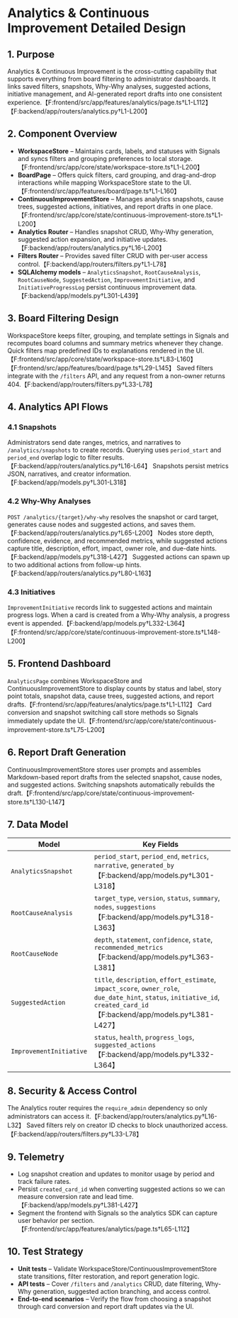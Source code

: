 # Analytics & Continuous Improvement Detailed Design

## 1. Purpose
Analytics & Continuous Improvement is the cross-cutting capability that supports everything from board filtering to administrator dashboards. It links saved filters, snapshots, Why-Why analyses, suggested actions, initiative management, and AI-generated report drafts into one consistent experience.【F:frontend/src/app/features/analytics/page.ts†L1-L112】【F:backend/app/routers/analytics.py†L1-L200】

## 2. Component Overview
- **WorkspaceStore** – Maintains cards, labels, and statuses with Signals and syncs filters and grouping preferences to local storage.【F:frontend/src/app/core/state/workspace-store.ts†L1-L200】
- **BoardPage** – Offers quick filters, card grouping, and drag-and-drop interactions while mapping WorkspaceStore state to the UI.【F:frontend/src/app/features/board/page.ts†L1-L160】
- **ContinuousImprovementStore** – Manages analytics snapshots, cause trees, suggested actions, initiatives, and report drafts in one place.【F:frontend/src/app/core/state/continuous-improvement-store.ts†L1-L200】
- **Analytics Router** – Handles snapshot CRUD, Why-Why generation, suggested action expansion, and initiative updates.【F:backend/app/routers/analytics.py†L16-L200】
- **Filters Router** – Provides saved filter CRUD with per-user access control.【F:backend/app/routers/filters.py†L1-L78】
- **SQLAlchemy models** – `AnalyticsSnapshot`, `RootCauseAnalysis`, `RootCauseNode`, `SuggestedAction`, `ImprovementInitiative`, and `InitiativeProgressLog` persist continuous improvement data.【F:backend/app/models.py†L301-L439】

## 3. Board Filtering Design
WorkspaceStore keeps filter, grouping, and template settings in Signals and recomputes board columns and summary metrics whenever they change. Quick filters map predefined IDs to explanations rendered in the UI.【F:frontend/src/app/core/state/workspace-store.ts†L83-L160】【F:frontend/src/app/features/board/page.ts†L29-L145】 Saved filters integrate with the `/filters` API, and any request from a non-owner returns 404.【F:backend/app/routers/filters.py†L33-L78】

## 4. Analytics API Flows
### 4.1 Snapshots
Administrators send date ranges, metrics, and narratives to `/analytics/snapshots` to create records. Querying uses `period_start` and `period_end` overlap logic to filter results.【F:backend/app/routers/analytics.py†L16-L64】 Snapshots persist metrics JSON, narratives, and creator information.【F:backend/app/models.py†L301-L318】

### 4.2 Why-Why Analyses
`POST /analytics/{target}/why-why` resolves the snapshot or card target, generates cause nodes and suggested actions, and saves them.【F:backend/app/routers/analytics.py†L65-L200】 Nodes store depth, confidence, evidence, and recommended metrics, while suggested actions capture title, description, effort, impact, owner role, and due-date hints.【F:backend/app/models.py†L318-L427】 Suggested actions can spawn up to two additional actions from follow-up hints.【F:backend/app/routers/analytics.py†L80-L163】

### 4.3 Initiatives
`ImprovementInitiative` records link to suggested actions and maintain progress logs. When a card is created from a Why-Why analysis, a progress event is appended.【F:backend/app/models.py†L332-L364】【F:frontend/src/app/core/state/continuous-improvement-store.ts†L148-L200】

## 5. Frontend Dashboard
`AnalyticsPage` combines WorkspaceStore and ContinuousImprovementStore to display counts by status and label, story point totals, snapshot data, cause trees, suggested actions, and report drafts.【F:frontend/src/app/features/analytics/page.ts†L1-L112】 Card conversion and snapshot switching call store methods so Signals immediately update the UI.【F:frontend/src/app/core/state/continuous-improvement-store.ts†L75-L200】

## 6. Report Draft Generation
ContinuousImprovementStore stores user prompts and assembles Markdown-based report drafts from the selected snapshot, cause nodes, and suggested actions. Switching snapshots automatically rebuilds the draft.【F:frontend/src/app/core/state/continuous-improvement-store.ts†L130-L147】

## 7. Data Model
| Model | Key Fields |
| --- | --- |
| `AnalyticsSnapshot` | `period_start`, `period_end`, `metrics`, `narrative`, `generated_by`【F:backend/app/models.py†L301-L318】 |
| `RootCauseAnalysis` | `target_type`, `version`, `status`, `summary`, `nodes`, `suggestions`【F:backend/app/models.py†L318-L363】 |
| `RootCauseNode` | `depth`, `statement`, `confidence`, `state`, `recommended_metrics`【F:backend/app/models.py†L363-L381】 |
| `SuggestedAction` | `title`, `description`, `effort_estimate`, `impact_score`, `owner_role`, `due_date_hint`, `status`, `initiative_id`, `created_card_id`【F:backend/app/models.py†L381-L427】 |
| `ImprovementInitiative` | `status`, `health`, `progress_logs`, `suggested_actions`【F:backend/app/models.py†L332-L364】 |

## 8. Security & Access Control
The Analytics router requires the `require_admin` dependency so only administrators can access it.【F:backend/app/routers/analytics.py†L16-L32】 Saved filters rely on creator ID checks to block unauthorized access.【F:backend/app/routers/filters.py†L33-L78】

## 9. Telemetry
- Log snapshot creation and updates to monitor usage by period and track failure rates.
- Persist `created_card_id` when converting suggested actions so we can measure conversion rate and lead time.【F:backend/app/models.py†L381-L427】
- Segment the frontend with Signals so the analytics SDK can capture user behavior per section.【F:frontend/src/app/features/analytics/page.ts†L65-L112】

## 10. Test Strategy
- **Unit tests** – Validate WorkspaceStore/ContinuousImprovementStore state transitions, filter restoration, and report generation logic.
- **API tests** – Cover `/filters` and `/analytics` CRUD, date filtering, Why-Why generation, suggested action branching, and access control.
- **End-to-end scenarios** – Verify the flow from choosing a snapshot through card conversion and report draft updates via the UI.
